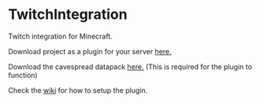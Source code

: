 # TwitchIntegration
 Twitch integration for Minecraft.

Download project as a plugin for your server [here.](https://github.com/jstN0body/TwitchIntegration/raw/master/build/libs/TwitchIntegration.jar) 

Download the cavespread datapack [here.](https://github.com/jstN0body/TwitchIntegration/raw/master/src/main/resources/cavespread.zip) (This is required for the plugin to function)

Check the [wiki](https://github.com/jstN0body/TwitchIntegration/wiki) for how to setup the plugin.
